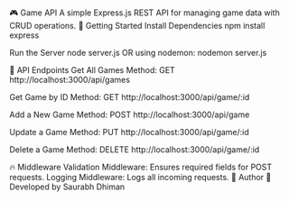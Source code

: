 🎮 Game API
A simple Express.js REST API for managing game data with CRUD operations.
🚀 Getting Started
Install Dependencies
npm install express

Run the Server
node server.js
OR using nodemon:
nodemon server.js

📌 API Endpoints
Get All Games
Method: GET
http://localhost:3000/api/games

Get Game by ID
Method: GET
http://localhost:3000/api/game/:id

Add a New Game
Method: POST
http://localhost:3000/api/game

Update a Game
Method: PUT
http://localhost:3000/api/game/:id

Delete a Game
Method: DELETE
http://localhost:3000/api/game/:id

🔥 Middleware
Validation Middleware: Ensures required fields for POST requests.
Logging Middleware: Logs all incoming requests.
📌 Author
🚀 Developed by Saurabh Dhiman

